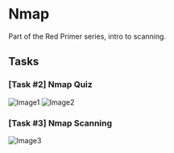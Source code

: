 # Nmap
Part of the Red Primer series, intro to scanning.
## Tasks
### [Task #2] Nmap Quiz
![Image1](https://github.com/iParamjotSingh/WriteUps/blob/master/TryHackMe/Walkthroughs/Nmap/1.png)
![Image2](https://github.com/iParamjotSingh/WriteUps/blob/master/TryHackMe/Walkthroughs/Nmap/2.png)
### [Task #3] Nmap Scanning
![Image3](https://github.com/iParamjotSingh/WriteUps/blob/master/TryHackMe/Walkthroughs/Nmap/3.png)
